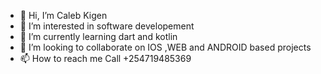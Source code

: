 - 👋 Hi, I’m Caleb Kigen
- 👀 I’m interested in software developement
- 🌱 I’m currently learning dart and kotlin 
- 💞️ I’m looking to collaborate on IOS ,WEB and ANDROID based projects
- 📫 How to reach me Call +254719485369

<!---
Geekigen/Geekigen is a ✨ special ✨ repository because its `README.md` (this file) appears on your GitHub profile.
You can click the Preview link to take a look at your changes.
--->
